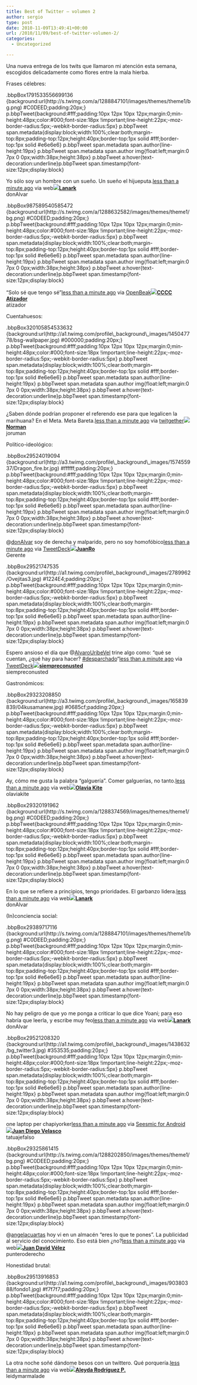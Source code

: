 ```yaml
---
title: Best of Twitter – volumen 2
author: sergio
type: post
date: 2010-11-09T13:49:41+00:00
url: /2010/11/09/best-of-twitter-volumen-2/
categories:
  - Uncategorized

---
```

Una nueva entrega de los twits que llamaron mi atención esta semana, escogidos delicadamente como flores entre la mala hierba.

Frases célebres:
  
<!-- http://twitter.com/#!/donAlvar/status/1791533556699136 --> .bbpBox1791533556699136 {background:url(http://s.twimg.com/a/1288847101/images/themes/theme1/bg.png) #C0DEED;padding:20px;} p.bbpTweet{background:#fff;padding:10px 12px 10px 12px;margin:0;min-height:48px;color:#000;font-size:18px !important;line-height:22px;-moz-border-radius:5px;-webkit-border-radius:5px} p.bbpTweet span.metadata{display:block;width:100%;clear:both;margin-top:8px;padding-top:12px;height:40px;border-top:1px solid #fff;border-top:1px solid #e6e6e6} p.bbpTweet span.metadata span.author{line-height:19px} p.bbpTweet span.metadata span.author img{float:left;margin:0 7px 0 0px;width:38px;height:38px} p.bbpTweet a:hover{text-decoration:underline}p.bbpTweet span.timestamp{font-size:12px;display:block} 

<div class='bbpBox1791533556699136'>
  <p class='bbpTweet'>
    Yo sólo soy un hombre con un sueño. Un sueño el hijueputa.<span class='timestamp'><a title='Tue Nov 09 00:21:49 +0000 2010' href='http://twitter.com/#!/donAlvar/status/1791533556699136'>less than a minute ago</a> via web</span><span class='metadata'><span class='author'><a href='http://twitter.com/donAlvar'><img src='http://a2.twimg.com/profile_images/958659666/alpaca1_normal.jpg' /></a><strong><a href='http://twitter.com/donAlvar'>Lanark</a></strong><br />donAlvar</span></span>
  </p>
</div>

<!-- end of tweet -->

<!-- http://twitter.com/#!/atizador/status/987589540585472 --> .bbpBox987589540585472 {background:url(http://s.twimg.com/a/1288632582/images/themes/theme1/bg.png) #C0DEED;padding:20px;} p.bbpTweet{background:#fff;padding:10px 12px 10px 12px;margin:0;min-height:48px;color:#000;font-size:18px !important;line-height:22px;-moz-border-radius:5px;-webkit-border-radius:5px} p.bbpTweet span.metadata{display:block;width:100%;clear:both;margin-top:8px;padding-top:12px;height:40px;border-top:1px solid #fff;border-top:1px solid #e6e6e6} p.bbpTweet span.metadata span.author{line-height:19px} p.bbpTweet span.metadata span.author img{float:left;margin:0 7px 0 0px;width:38px;height:38px} p.bbpTweet a:hover{text-decoration:underline}p.bbpTweet span.timestamp{font-size:12px;display:block} 

<div class='bbpBox987589540585472'>
  <p class='bbpTweet'>
    &#8220;Solo sé que tengo sé&#8221;<span class='timestamp'><a title='Sat Nov 06 19:07:14 +0000 2010' href='http://twitter.com/#!/atizador/status/987589540585472'>less than a minute ago</a> via <a href="http://orangatame.com/products/openbeak/" rel="nofollow">OpenBeak</a></span><span class='metadata'><span class='author'><a href='http://twitter.com/atizador'><img src='http://a3.twimg.com/profile_images/331447831/twitterProfilePhoto_normal.jpg' /></a><strong><a href='http://twitter.com/atizador'>CCCC Atizador</a></strong><br />atizador</span></span>
  </p>
</div>

<!-- end of tweet -->

Cuentahuesos:
  
<!-- http://twitter.com/#!/joruman/status/320105854533632 --> .bbpBox320105854533632 {background:url(http://a1.twimg.com/profile\_background\_images/145047778/bsg-wallpaper.jpg) #000000;padding:20px;} p.bbpTweet{background:#fff;padding:10px 12px 10px 12px;margin:0;min-height:48px;color:#000;font-size:18px !important;line-height:22px;-moz-border-radius:5px;-webkit-border-radius:5px} p.bbpTweet span.metadata{display:block;width:100%;clear:both;margin-top:8px;padding-top:12px;height:40px;border-top:1px solid #fff;border-top:1px solid #e6e6e6} p.bbpTweet span.metadata span.author{line-height:19px} p.bbpTweet span.metadata span.author img{float:left;margin:0 7px 0 0px;width:38px;height:38px} p.bbpTweet a:hover{text-decoration:underline}p.bbpTweet span.timestamp{font-size:12px;display:block} 

<div class='bbpBox320105854533632'>
  <p class='bbpTweet'>
    ¿Saben dónde podrían proponer el referendo ese para que legalicen la marihuana? En el Meta. Meta Bareta.<span class='timestamp'><a title='Thu Nov 04 22:54:53 +0000 2010' href='http://twitter.com/#!/joruman/status/320105854533632'>less than a minute ago</a> via <a href="http://www.twitgether.com" rel="nofollow">twitgether</a></span><span class='metadata'><span class='author'><a href='http://twitter.com/joruman'><img src='http://a3.twimg.com/profile_images/1161901647/Prinny-600x375_normal.png' /></a><strong><a href='http://twitter.com/joruman'>Norman</a></strong><br />joruman</span></span>
  </p>
</div>

<!-- end of tweet -->

Político-ideológico:
  
<!-- http://twitter.com/#!/Gerente/status/29524019094 --> .bbpBox29524019094 {background:url(http://a3.twimg.com/profile\_background\_images/157455937/Dragon_fire.br.jpg) #ffffff;padding:20px;} p.bbpTweet{background:#fff;padding:10px 12px 10px 12px;margin:0;min-height:48px;color:#000;font-size:18px !important;line-height:22px;-moz-border-radius:5px;-webkit-border-radius:5px} p.bbpTweet span.metadata{display:block;width:100%;clear:both;margin-top:8px;padding-top:12px;height:40px;border-top:1px solid #fff;border-top:1px solid #e6e6e6} p.bbpTweet span.metadata span.author{line-height:19px} p.bbpTweet span.metadata span.author img{float:left;margin:0 7px 0 0px;width:38px;height:38px} p.bbpTweet a:hover{text-decoration:underline}p.bbpTweet span.timestamp{font-size:12px;display:block} 

<div class='bbpBox29524019094'>
  <p class='bbpTweet'>
    @<a class="tweet-url username" href="http://twitter.com/donAlvar" rel="nofollow">donAlvar</a> soy de derecha y malparido, pero no soy homofóbico<span class='timestamp'><a title='Wed Nov 03 00:53:18 +0000 2010' href='http://twitter.com/#!/Gerente/status/29524019094'>less than a minute ago</a> via <a href="http://www.tweetdeck.com" rel="nofollow">TweetDeck</a></span><span class='metadata'><span class='author'><a href='http://twitter.com/Gerente'><img src='http://a3.twimg.com/profile_images/1157754631/admin-medium_normal.jpg' /></a><strong><a href='http://twitter.com/Gerente'>JuanRo</a></strong><br />Gerente</span></span>
  </p>
</div>

<!-- end of tweet -->

<!-- http://twitter.com/#!/siempreconusted/status/29521747535 --> .bbpBox29521747535 {background:url(http://a1.twimg.com/profile\_background\_images/2789962/Ovejitas3.jpg) #1224E4;padding:20px;} p.bbpTweet{background:#fff;padding:10px 12px 10px 12px;margin:0;min-height:48px;color:#000;font-size:18px !important;line-height:22px;-moz-border-radius:5px;-webkit-border-radius:5px} p.bbpTweet span.metadata{display:block;width:100%;clear:both;margin-top:8px;padding-top:12px;height:40px;border-top:1px solid #fff;border-top:1px solid #e6e6e6} p.bbpTweet span.metadata span.author{line-height:19px} p.bbpTweet span.metadata span.author img{float:left;margin:0 7px 0 0px;width:38px;height:38px} p.bbpTweet a:hover{text-decoration:underline}p.bbpTweet span.timestamp{font-size:12px;display:block} 

<div class='bbpBox29521747535'>
  <p class='bbpTweet'>
    Espero ansioso el día que @<a class="tweet-url username" href="http://twitter.com/AlvaroUribeVel" rel="nofollow">AlvaroUribeVel</a> trine algo como: &#8220;qué se cuentan, ¿qué hay para hacer? <a href="http://twitter.com/search?q=%23desparchado" title="#desparchado" class="tweet-url hashtag" rel="nofollow">#desparchado</a>&#8220;<span class='timestamp'><a title='Wed Nov 03 00:25:28 +0000 2010' href='http://twitter.com/#!/siempreconusted/status/29521747535'>less than a minute ago</a> via <a href="http://www.tweetdeck.com" rel="nofollow">TweetDeck</a></span><span class='metadata'><span class='author'><a href='http://twitter.com/siempreconusted'><img src='http://a0.twimg.com/profile_images/1147048528/CondoritoR4_normal.jpg' /></a><strong><a href='http://twitter.com/siempreconusted'>siempreconusted</a></strong><br />siempreconusted</span></span>
  </p>
</div>

<!-- end of tweet -->

Gastronómicos:
  
<!-- http://twitter.com/#!/olaviakite/status/29323208850 --> .bbpBox29323208850 {background:url(http://a3.twimg.com/profile\_background\_images/165839839/04kusamanew.jpg) #0685cf;padding:20px;} p.bbpTweet{background:#fff;padding:10px 12px 10px 12px;margin:0;min-height:48px;color:#000;font-size:18px !important;line-height:22px;-moz-border-radius:5px;-webkit-border-radius:5px} p.bbpTweet span.metadata{display:block;width:100%;clear:both;margin-top:8px;padding-top:12px;height:40px;border-top:1px solid #fff;border-top:1px solid #e6e6e6} p.bbpTweet span.metadata span.author{line-height:19px} p.bbpTweet span.metadata span.author img{float:left;margin:0 7px 0 0px;width:38px;height:38px} p.bbpTweet a:hover{text-decoration:underline}p.bbpTweet span.timestamp{font-size:12px;display:block} 

<div class='bbpBox29323208850'>
  <p class='bbpTweet'>
    Ay, cómo me gusta la palabra &#8220;galguería&#8221;. Comer galguerías, no tanto.<span class='timestamp'><a title='Sun Oct 31 23:58:10 +0000 2010' href='http://twitter.com/#!/olaviakite/status/29323208850'>less than a minute ago</a> via web</span><span class='metadata'><span class='author'><a href='http://twitter.com/olaviakite'><img src='http://a1.twimg.com/profile_images/1126104525/Dimidium_normal.jpg' /></a><strong><a href='http://twitter.com/olaviakite'>Olavia Kite</a></strong><br />olaviakite</span></span>
  </p>
</div>

<!-- end of tweet -->

<!-- http://twitter.com/#!/donAlvar/status/29320191962 --> .bbpBox29320191962 {background:url(http://s.twimg.com/a/1288374569/images/themes/theme1/bg.png) #C0DEED;padding:20px;} p.bbpTweet{background:#fff;padding:10px 12px 10px 12px;margin:0;min-height:48px;color:#000;font-size:18px !important;line-height:22px;-moz-border-radius:5px;-webkit-border-radius:5px} p.bbpTweet span.metadata{display:block;width:100%;clear:both;margin-top:8px;padding-top:12px;height:40px;border-top:1px solid #fff;border-top:1px solid #e6e6e6} p.bbpTweet span.metadata span.author{line-height:19px} p.bbpTweet span.metadata span.author img{float:left;margin:0 7px 0 0px;width:38px;height:38px} p.bbpTweet a:hover{text-decoration:underline}p.bbpTweet span.timestamp{font-size:12px;display:block} 

<div class='bbpBox29320191962'>
  <p class='bbpTweet'>
    En lo que se refiere a principios, tengo prioridades. El garbanzo lidera.<span class='timestamp'><a title='Sun Oct 31 23:17:36 +0000 2010' href='http://twitter.com/#!/donAlvar/status/29320191962'>less than a minute ago</a> via web</span><span class='metadata'><span class='author'><a href='http://twitter.com/donAlvar'><img src='http://a2.twimg.com/profile_images/958659666/alpaca1_normal.jpg' /></a><strong><a href='http://twitter.com/donAlvar'>Lanark</a></strong><br />donAlvar</span></span>
  </p>
</div>

<!-- end of tweet -->

(In)conciencia social:
  
<!-- http://twitter.com/#!/donAlvar/status/29389717116 --> .bbpBox29389717116 {background:url(http://s.twimg.com/a/1288847101/images/themes/theme1/bg.png) #C0DEED;padding:20px;} p.bbpTweet{background:#fff;padding:10px 12px 10px 12px;margin:0;min-height:48px;color:#000;font-size:18px !important;line-height:22px;-moz-border-radius:5px;-webkit-border-radius:5px} p.bbpTweet span.metadata{display:block;width:100%;clear:both;margin-top:8px;padding-top:12px;height:40px;border-top:1px solid #fff;border-top:1px solid #e6e6e6} p.bbpTweet span.metadata span.author{line-height:19px} p.bbpTweet span.metadata span.author img{float:left;margin:0 7px 0 0px;width:38px;height:38px} p.bbpTweet a:hover{text-decoration:underline}p.bbpTweet span.timestamp{font-size:12px;display:block} 

<div class='bbpBox29389717116'>
  <p class='bbpTweet'>
    No hay peligro de que yo me ponga a criticar lo que dice Yoani; para eso habría que leerla, y escribe muy feo<span class='timestamp'><a title='Mon Nov 01 17:02:24 +0000 2010' href='http://twitter.com/#!/donAlvar/status/29389717116'>less than a minute ago</a> via web</span><span class='metadata'><span class='author'><a href='http://twitter.com/donAlvar'><img src='http://a2.twimg.com/profile_images/958659666/alpaca1_normal.jpg' /></a><strong><a href='http://twitter.com/donAlvar'>Lanark</a></strong><br />donAlvar</span></span>
  </p>
</div>

<!-- end of tweet -->

<!-- http://twitter.com/#!/tatuajefalso/status/29521208320 --> .bbpBox29521208320 {background:url(http://a1.twimg.com/profile\_background\_images/1438632/bg_twitter3.jpg) #353535;padding:20px;} p.bbpTweet{background:#fff;padding:10px 12px 10px 12px;margin:0;min-height:48px;color:#000;font-size:18px !important;line-height:22px;-moz-border-radius:5px;-webkit-border-radius:5px} p.bbpTweet span.metadata{display:block;width:100%;clear:both;margin-top:8px;padding-top:12px;height:40px;border-top:1px solid #fff;border-top:1px solid #e6e6e6} p.bbpTweet span.metadata span.author{line-height:19px} p.bbpTweet span.metadata span.author img{float:left;margin:0 7px 0 0px;width:38px;height:38px} p.bbpTweet a:hover{text-decoration:underline}p.bbpTweet span.timestamp{font-size:12px;display:block} 

<div class='bbpBox29521208320'>
  <p class='bbpTweet'>
    one laptop per chapiyorker<span class='timestamp'><a title='Wed Nov 03 00:19:22 +0000 2010' href='http://twitter.com/#!/tatuajefalso/status/29521208320'>less than a minute ago</a> via <a href="http://seesmic.com/seesmic_mobile/android/" rel="nofollow">Seesmic for Android</a></span><span class='metadata'><span class='author'><a href='http://twitter.com/tatuajefalso'><img src='http://a2.twimg.com/profile_images/546367822/twitter-avatar_normal.jpg' /></a><strong><a href='http://twitter.com/tatuajefalso'>Juan Diego Velasco</a></strong><br />tatuajefalso</span></span>
  </p>
</div>

<!-- end of tweet -->

<!-- http://twitter.com/#!/punteroderecho/status/29325861415 --> .bbpBox29325861415 {background:url(http://s.twimg.com/a/1288202850/images/themes/theme1/bg.png) #C0DEED;padding:20px;} p.bbpTweet{background:#fff;padding:10px 12px 10px 12px;margin:0;min-height:48px;color:#000;font-size:18px !important;line-height:22px;-moz-border-radius:5px;-webkit-border-radius:5px} p.bbpTweet span.metadata{display:block;width:100%;clear:both;margin-top:8px;padding-top:12px;height:40px;border-top:1px solid #fff;border-top:1px solid #e6e6e6} p.bbpTweet span.metadata span.author{line-height:19px} p.bbpTweet span.metadata span.author img{float:left;margin:0 7px 0 0px;width:38px;height:38px} p.bbpTweet a:hover{text-decoration:underline}p.bbpTweet span.timestamp{font-size:12px;display:block} 

<div class='bbpBox29325861415'>
  <p class='bbpTweet'>
    @<a class="tweet-url username" href="http://twitter.com/angelacuartas" rel="nofollow">angelacuartas</a> hoy vi en un almacén &#8220;eres lo que te pones&#8221;. La publicidad al servicio del conocimiento. Eso está bien ¿no?<span class='timestamp'><a title='Mon Nov 01 00:32:01 +0000 2010' href='http://twitter.com/#!/punteroderecho/status/29325861415'>less than a minute ago</a> via web</span><span class='metadata'><span class='author'><a href='http://twitter.com/punteroderecho'><img src='http://a0.twimg.com/profile_images/1092097068/e0dd0129-da8d-45de-a4cd-58bfe7be3a6e_normal.png' /></a><strong><a href='http://twitter.com/punteroderecho'>Juan David Vélez</a></strong><br />punteroderecho</span></span>
  </p>
</div>

<!-- end of tweet -->

Honestidad brutal:
  
<!-- http://twitter.com/#!/leidymarmalade/status/29513916853 --> .bbpBox29513916853 {background:url(http://a1.twimg.com/profile\_background\_images/90380388/fondo1.jpg) #f7f7f7;padding:20px;} p.bbpTweet{background:#fff;padding:10px 12px 10px 12px;margin:0;min-height:48px;color:#000;font-size:18px !important;line-height:22px;-moz-border-radius:5px;-webkit-border-radius:5px} p.bbpTweet span.metadata{display:block;width:100%;clear:both;margin-top:8px;padding-top:12px;height:40px;border-top:1px solid #fff;border-top:1px solid #e6e6e6} p.bbpTweet span.metadata span.author{line-height:19px} p.bbpTweet span.metadata span.author img{float:left;margin:0 7px 0 0px;width:38px;height:38px} p.bbpTweet a:hover{text-decoration:underline}p.bbpTweet span.timestamp{font-size:12px;display:block} 

<div class='bbpBox29513916853'>
  <p class='bbpTweet'>
    La otra noche soñé dándome besos con un twittero. Qué porquería.<span class='timestamp'><a title='Tue Nov 02 22:56:04 +0000 2010' href='http://twitter.com/#!/leidymarmalade/status/29513916853'>less than a minute ago</a> via web</span><span class='metadata'><span class='author'><a href='http://twitter.com/leidymarmalade'><img src='http://a0.twimg.com/profile_images/1132778324/original_normal.jpg' /></a><strong><a href='http://twitter.com/leidymarmalade'>Aleyda Rodríguez P.</a></strong><br />leidymarmalade</span></span>
  </p>
</div>

<!-- end of tweet -->